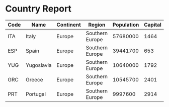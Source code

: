 # Country Report

| Code | Name | Continent | Region | Population | Capital |
| ---- | ---- | --------- | ------ | ---------- | ------- |
| ITA | Italy | Europe | Southern Europe | 57680000 | 1464 |
| ESP | Spain | Europe | Southern Europe | 39441700 | 653 |
| YUG | Yugoslavia | Europe | Southern Europe | 10640000 | 1792 |
| GRC | Greece | Europe | Southern Europe | 10545700 | 2401 |
| PRT | Portugal | Europe | Southern Europe | 9997600 | 2914 |

